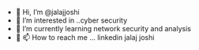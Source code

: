 - 👋 Hi, I’m @jalajjoshi
- 👀 I’m interested in ..cyber security
- 🌱 I’m currently learning network security and analysis
- 💞️ 📫 How to reach me ... linkedin jalaj joshi

<!---
jalajjoshi/jalajjoshi is a ✨ special ✨ repository because its `README.md` (this file) appears on your GitHub profile.
You can click the Preview link to take a look at your changes.
--->
